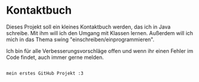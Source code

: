 

<h1>Kontaktbuch</h1>


Dieses Projekt soll ein kleines Kontaktbuch werden, das ich in Java schreibe.
Mit ihm will ich den Umgang mit Klassen lernen.
Außerdem will ich mich in das Thema swing "einschreiben/einprogrammieren".

Ich bin für alle Verbesserungsvorschläge offen und wenn ihr einen Fehler im Code findet, auch immer gerne melden.


                                                                                 mein erstes GitHub Projekt :3
